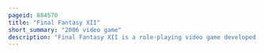 ```yaml
---
pageid: 884570
title: "Final Fantasy XII"
short_summary: "2006 video game"
description: "Final Fantasy XII is a role-playing video game developed and published by Square Enix. It was the twelfth main Installment of the final Fantasy Series and was first released for the Playstation 2 in 2006. It introduced several Innovations to the Series: an open World ; a seamless Battle System ; a controllable Camera ; a customizable 'Gambit' System, which lets the Player Control the artificial Intelligence of Characters in Battle ; a 'License' System, which determines what Abilities and Equipment can be used by Characters ; and hunting Side Quests, which allows the Player to find and defeat increasingly difficult Monsters in the Game's open World. Final Fantasy XII also includes elements from previous games in the series, such as Chocobos and Moogles."
---
```

